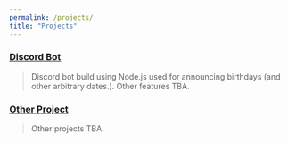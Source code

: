```yaml
---
permalink: /projects/
title: "Projects"
---
```


### **[Discord Bot](https://github.com/esspee39)** 
> Discord bot build using Node.js used for announcing birthdays \(and other arbitrary dates.\). Other features TBA.

### **[Other Project](https://github.com/esspee39)** 
> Other projects TBA.

